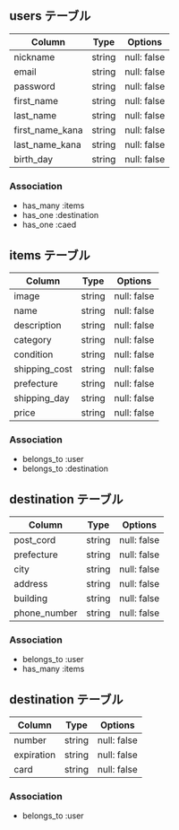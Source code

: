 ## users テーブル

| Column          | Type   | Options     |
| --------------- | ------ | ----------- |
| nickname        | string | null: false |
| email           | string | null: false |
| password        | string | null: false |
| first_name      | string | null: false |
| last_name       | string | null: false |
| first_name_kana | string | null: false |
| last_name_kana  | string | null: false |
| birth_day       | string | null: false |

### Association

- has_many :items
- has_one :destination
- has_one :caed


## items テーブル

| Column        | Type   | Options     |
| ------------- | ------ | ----------- |
| image         | string | null: false |
| name          | string | null: false |
| description   | string | null: false |
| category      | string | null: false |
| condition     | string | null: false |
| shipping_cost | string | null: false |
| prefecture    | string | null: false |
| shipping_day  | string | null: false |
| price         | string | null: false |

### Association

- belongs_to :user
- belongs_to :destination


## destination テーブル

| Column       | Type   | Options     |
| ------------ | ------ | ----------- |
| post_cord    | string | null: false |
| prefecture   | string | null: false |
| city         | string | null: false |
| address      | string | null: false |
| building     | string | null: false |
| phone_number | string | null: false |

### Association

- belongs_to :user
- has_many :items


## destination テーブル

| Column     | Type   | Options     |
| ---------- | ------ | ----------- |
| number     | string | null: false |
| expiration | string | null: false |
| card       | string | null: false |

### Association

- belongs_to :user

